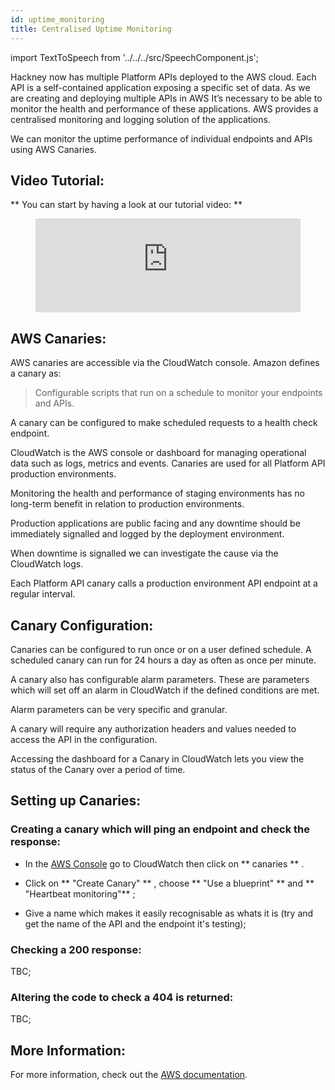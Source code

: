 ```yaml
---
id: uptime_monitoring
title: Centralised Uptime Monitoring
---
```


import TextToSpeech from '../../../src/SpeechComponent.js';

<TextToSpeech>

Hackney now has multiple Platform APIs deployed to the AWS cloud. Each API is a self-contained application exposing a specific set of data.
As we are creating and deploying multiple APIs in AWS It’s necessary to be able to monitor the health and performance of these applications. AWS provides a centralised monitoring and logging solution of the applications.

We can monitor the uptime performance of individual endpoints and APIs using AWS Canaries.

## Video Tutorial:

** You can start by having a look at our tutorial video: **

<figure class="video-container">
  <iframe width="100%" src="https://www.youtube.com/embed/bYMdvCz0QUk" title="YouTube video player" frameborder="0" allow="accelerometer; autoplay; clipboard-write; encrypted-media; gyroscope; picture-in-picture" allowfullscreen></iframe>
</figure>

## AWS Canaries:

AWS canaries are accessible via the CloudWatch console. Amazon defines a canary as:
> Configurable scripts that run on a schedule to monitor your endpoints and APIs.

A canary can be configured to make scheduled requests to a health check endpoint.

CloudWatch is the AWS console or dashboard for managing operational data such as logs, metrics and events.
Canaries are used for all Platform API production environments.

Monitoring the health and performance of staging environments has no long-term benefit in relation to production environments. 

Production applications are public facing and any downtime should be immediately signalled and logged by the deployment environment. 

When downtime is signalled we can investigate the cause via the CloudWatch logs. 

Each Platform API canary calls a production environment API endpoint at a regular interval.

## Canary Configuration:

Canaries can be configured to run once or on a user defined schedule. A scheduled canary can run for 24 hours a day as often as once per minute. 

A canary also has configurable alarm parameters. These are parameters which will set off an alarm in CloudWatch if the defined conditions are met.

Alarm parameters can be very specific and granular.

A canary will require any authorization headers and values needed to access the API in the configuration.

Accessing the dashboard for a Canary in CloudWatch lets you view the status of the Canary over a period of time.

## Setting up Canaries:

### Creating a canary which will ping an endpoint and check the response:

- In the [AWS Console](https://signin.aws.amazon.com/signin?redirect_uri=https%3A%2F%2Feu-west-2.console.aws.amazon.com%2Fcloudwatch%2Fhome%3Fregion%3Deu-west-2%26state%3DhashArgs%2523synthetics%253Acanary%252Flist%26isauthcode%3Dtrue&client_id=arn%3Aaws%3Aiam%3A%3A015428540659%3Auser%2Fcloudwatch&forceMobileApp=0&code_challenge=afPX8AredTuJ4RR-8tmbbYoDccc2YpaukmzbN5Up2z4&code_challenge_method=SHA-256
) go to CloudWatch then click on ** canaries ** .

- Click on ** "Create Canary" ** , choose ** "Use a blueprint" ** and  ** "Heartbeat monitoring"** ;

- Give a name which makes it easily recognisable as whats it is (try and get the name of the API and the endpoint it's testing);
### Checking a 200 response:

TBC;
### Altering the code to check a 404 is returned:

TBC;
## More Information:

For more information, check out the [AWS documentation](https://docs.aws.amazon.com/AmazonCloudWatch/latest/monitoring/CloudWatch_Synthetics_Canaries_Create.html).

</TextToSpeech>